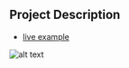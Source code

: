 ## Project Description

* [live example](https://tae898.github.io/website-templates/stylish-portfolio)

![alt text](https://github.com/learning-zone/website-templates/blob/master/assets/stylish-portfolio.png "stylish-portfolio")
